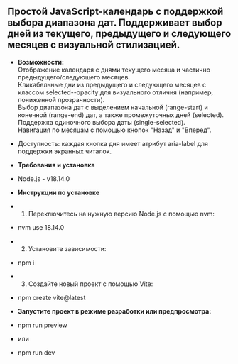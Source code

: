 ## Простой JavaScript-календарь с поддержкой выбора диапазона дат. Поддерживает выбор дней из текущего, предыдущего и следующего месяцев с визуальной стилизацией. ##
* **Возможности:**  
  Отображение календаря с днями текущего месяца и частично предыдущего/следующего месяцев.  
  Кликабельные дни из предыдущего и следующего месяцев с классом selected--opacity для визуального отличия (например, пониженной прозрачности).  
  Выбор диапазона дат с выделением начальной (range-start) и конечной (range-end) дат, а также промежуточных дней (selected).  
  Поддержка одиночного выбора даты (single-selected).  
  Навигация по месяцам с помощью кнопок "Назад" и "Вперед".  



* Доступность: каждая кнопка дня имеет атрибут aria-label для поддержки экранных читалок.  

* **Требования и установка**  
* Node.js - v18.14.0  

* **Инструкции по установке**  

* 1. Переключитесь на нужную версию Node.js с помощью nvm:  
* nvm use 18.14.0  

* 2. Установите зависимости:  
* npm i  

* 3. Создайте новый проект с помощью Vite:  
* npm create vite@latest  

* **Запустите проект в режиме разработки или предпросмотра:**  
* npm run preview  
* или   
* npm run dev  


